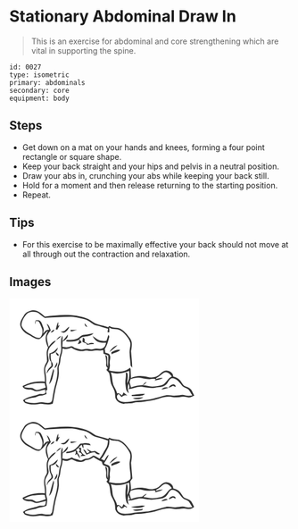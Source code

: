 # Stationary Abdominal Draw In
> This is an exercise for abdominal and core strengthening which are vital in supporting the spine.

``` 
id: 0027 
type: isometric 
primary: abdominals 
secondary: core 
equipment: body 
``` 

## Steps

 - Get down on a mat on your hands and knees, forming a four point rectangle or square shape.
 - Keep your back straight and your hips and pelvis in a neutral position.
 - Draw your abs in, crunching your abs while keeping your back still.
 - Hold for a moment and then release returning to the starting position.
 - Repeat.

## Tips

 - For this exercise to be maximally effective your back should not move at all through out the contraction and relaxation.

## Images

<svg width="340" height="200" viewBox="0 0 255 150" xmlns="http://www.w3.org/2000/svg">
  <g fill="#FFF">
    <path d="M0 0h255v150H0V0m19.77 22.72c-2.43 4.41-6.22 8.96-4.92 14.34 1.64 5.66 6.48 9.81 11.65 12.27 4.48 2.17 8.76 6.23 14.12 5.22 4.59-2.76 7.14-7.78 11.29-11.07-.63 1.49-1.26 2.99-1.89 4.48-2.48 5.9-.68 12.61 2.08 18.08-3.14 5.61-1.38 11.94-1.43 17.99-.54 2.27-2.19 4.14-2.96 6.36-2.74 7 .79 14.32-.06 21.54-10.25-1.1-20.75 1.01-29.83 5.89.57 3.99 5.85 4.6 9.17 4.73 3.65-.6 6.42 2.67 10.02 2.27 3.66-.28 7.09-1.76 10.71-2.27l.44.52c.13.89.38 2.67.51 3.56-1.86 3.26-6.15 1.23-9.1 2.18-7.03 2.85-15.25 2.97-21.29 8.06 1.09 1.42 1.9 3.37 3.77 3.93 6.34 2.63 13.36 1.85 19.96.82 5.44.45 11.04 1.8 16.35-.28 1.32-5.09 1.74-10.34 2.92-15.46 1.33-8.39 4.74-16.36 5.28-24.88.25-3.84-1-7.91.7-11.55 1.86-4.2 1.02-8.96 2.67-13.21 1.08-2.91 1.27-6.03 1.68-9.09 3.82 1.94 8 .59 11.69-.93 5.25 3.44 11.94 5.97 18.21 4.08 3.55-.6 7.11 1.13 10.65.14 4.59-1.35 9.43.59 13.99-1.13.32 1.62.42 3.27.36 4.92 2.13.89 4.3 1.71 6.46 2.53.21 5.01-.1 10.04-.39 15.04-1.42-4.08-.65-8.45-1.04-12.66.05-1.62-1.3-2.65-2.72-3.06 1.21 4.21 1.71 8.56 1.36 12.94-.47 1.95 1.08 3.26 2.18 4.6l-1.79 2.43c1.24 2.09 3.92 3.32 4.06 5.98 1.22 5.03.76 10.49 3.28 15.16 1.79 3.41 3.8 6.87 4.2 10.78.31 2.54-.12 5.31 1.35 7.57 1.9 3.88 6.28 5.35 10.22 6.15 3.04-.75 6.18-.38 9.27-.61 3.06-.4 5.96-1.74 9.09-1.63 6.02.14 11.92-1.16 17.85-1.99 9.48-1.26 18.43-6.68 28.23-5.1 4.58.9 9.27.82 13.83-.13 3.06-.69 6.06.41 9.07.81 2.79.08 5.3-1.38 7.71-2.62-2.17-3.17-2.92-7.49-6.37-9.61-2.33-1.62-5.25-2.03-7.61-3.54-1.96-2.13-3.24-4.75-5.02-7.01-2.38-2.8-5.89-4.29-9.38-5.18.25-3.95-3.43-6.74-6.89-7.69-4.13-1.61-8.1 1.46-10.87 4.26-4.22 4.38-10.96 5.61-16.69 3.96-7.32-1.99-15.54-2.14-22.4 1.45.12-3.91-.47-7.79-.34-11.7-.27-.75-.55-1.5-.84-2.25-7.72 6.7-19.06 5.89-28.35 3.59.75-2.83 1.64-5.72 1.09-8.68-.8-3.99 1.9-8.22-.16-12-.96-2.39-3.9-2.43-5.99-3.13-.04-1.66-.26-3.3-.62-4.92 3.15-4.66 4.5-10.18 5.9-15.56.56-1.24-.45-2.32-.9-3.39-1.03 2.56-1.61 5.28-2.66 7.83-2.33 1.16-5.15.12-7.63-.04-4.43-.39-7.18-4.29-11.03-6 1.85 3.09 4.03 6.48 7.67 7.61 3.32 1.39 6.99 1.18 10.52 1.26-.84 2.62-1.48 5.87-4.37 7.01-2.49 1.61-5.48 1.21-8.25.82-2.86-.55-5.52 1.68-8.39.92-3.06-.72-6.25-.83-9.31-.03-4.08 1.14-7.99-.91-11.87-1.83-1.93-1.13-3.96-3.3-6.29-1.81-3.32 1.61-6.98 1-10.46.36.13-2.43.28-4.87.37-7.31 3.65-1.31 7.91-4.87 6.9-9.15-2.23 3.07-4.55 6.07-7.23 8.77-.01-2.4 1.06-5.02-.38-7.21-2.08 5.39-1.38 11.2-1.12 16.82.27 5.84-2.88 11.13-3.04 16.93.01 3.82-2.54 7.17-2.12 11 .52 6.13-.64 12.22-2.14 18.13-2.33 7.5-3.65 15.27-4.8 23.03-.09 1.67-1.3 3-2.69 3.8-3.61 1.19-7.3-.19-10.92-.47-3.42-.31-6.71.89-10.09 1.13-4.3.22-8.62-.53-12.66-2l-.24-2.26c3.89-1.19 7.7-2.8 11.8-3.07 3.27-.07 5.83-2.64 9.1-2.6 2.85 0 5.43-1.27 8.03-2.26.02-1.5-2.18-5.77.78-4.79.95-4.32-1.73-8.29-1.35-12.61.26-4.72-.62-9.37-1.26-14.02-.52-4.13 2.18-7.53 3.87-11.03 1.66-2.75.45-5.95.05-8.86-.94-3.96.26-8.17 2.36-11.55 2.42-3.22 6.17-5.25 8.14-8.84-4.44 1.08-7.1 5.08-9.84 8.39-.75-4-2.02-7.92-2.25-12 0-4.04 2.97-7.04 5.22-10.07-1.19-3.28-2.12-7.09-5.41-8.94 1.1 2.76 2.65 5.34 3.26 8.28-3.97-1.27-6.02 2.51-8.3 4.96.47-2.66 1.66-5.52.44-8.16-1.31-2.86-1.75-6.32-4.1-8.59-1.61-1.6-4.01-.99-6.04-1.06-.86 1.63-1.31 3.42-.39 5.14.11-1.05.32-3.15.43-4.2 1.44.42 3.48-.05 4.4 1.46 1.43 2.42 2.38 5.1 3.56 7.65 1.91 4.28 1.1 9.52-1.98 13.06-5.41 1.68-9.76-2.8-14.19-5.06-4.62-2.31-8.9-5.78-10.95-10.64-.54-5.46 2.67-10.46 5.83-14.63 4.02-5.06 11.54-5.13 16.93-2.48 2.83 2.14 5.45 4.55 8.43 6.48 11.77-.77 23.55-1.43 35.35-1.55 3.51 0 6.97.73 10.37 1.59 4.43 1.09 9.18 1.55 13.14 4.02 3.47 2.03 6.36 5.22 10.47 5.97 5.36 1.19 10.51 3.09 15.78 4.61-.24 1.55-.48 3.1-.71 4.65l2.44-.06c-.01-2.14-.02-4.27-.11-6.4 4.33 3.41 10.31.75 14.7 3.85 4.48 2.38 7.71 6.43 10.62 10.48 1.45 2.25 2.8 4.7 3.16 7.39-.02 4.41-1.52 8.69-1.11 13.12.02 5.06 1.11 10.04 1.25 15.1-.33 1.78 1.28 2.79 2.27 3.96-.06-7.39-1.09-14.73-1.59-22.09.74-3.9 1.39-7.9.89-11.87-.84-4.66-4.54-7.95-7.24-11.59-3.5-3.77-7.73-7.87-13.22-7.96-3.42 0-6.69-.86-9.71-2.45-.38.44-1.14 1.33-1.53 1.77-4.3-1.82-8.96-2.45-13.41-3.82-5.79-1.3-9.85-6.17-15.41-8.04-18.01-6.63-37.66-4.85-56.27-2.32-4.36-4.13-9.42-8.68-15.78-8.72-4.71.48-9.71 2.53-12.21 6.79m42.64 18.85c.52.11 1.58.33 2.11.44 1.01-2.01 2.11-3.98 3.24-5.93l-2.12.96c.09-1.79.13-3.58.13-5.38-1.99 2.97-2.26 6.6-3.36 9.91m38.78-8.05c-.14 2.55 1.22 4.35 3.68 4.9-1.04-1.76-2.19-3.48-3.68-4.9M73.92 43.84c-1.67.48-3.4.7-5.1 1.06 1.42.48 2.79 1.25 4.32 1.23 3.76-.96 6.2-4.45 7.45-7.91-2.9 1.02-4.23 3.99-6.67 5.62m-18.37 2.21c2.32-.49 4.66-1.51 4.79-4.24-1.98.93-3.78 2.24-4.79 4.24m26.74-3.61c.04.48.13 1.44.17 1.92.9-.09 1.8-.19 2.69-.29 1.99-.61 4.02-1.1 6.03-1.65-2.97.03-5.93.03-8.89.02m18.68 6.51c-4.16-.16-6.52 3.86-10.05 5.33-4.32 2.17-9.26 1.37-13.9 1.59-.19.45-.57 1.37-.75 1.83 6.19.83 12.57.56 18.2-2.42-.38 2.16-1.39 4.07-2.41 5.97 2.09.15 3.68-1.16 5.14-2.45a157.7 157.7 0 0 0-3.1-4.11c1.46-.96 2.8-2.16 4.42-2.85 5.02-.84 11.17-.72 14.75-4.93-4.12.57-8.13 1.85-12.3 2.04M63.07 56c2.39-1.53 4.97-3 6.53-5.46-2.96.7-4.94 3.04-6.53 5.46m35.77-3.36c-.17 1.97-.47 3.94-.5 5.92 1.73.89 3.56 1.54 5.41 2.14.19.43.56 1.31.75 1.75 2.99-.55 6.02-.88 9.05-1.14.44-1.58-1.61-1.13-2.5-1.43-1.81-.42-3.47.39-4.94 1.34-1.68-1-3.34-2.02-5.04-2.97.62-2.34.53-4.89-2.23-5.61m35.82 19.32c3.74-2.79 7.42-5.72 10.75-8.99-4.71 1.16-8.34 4.93-10.75 8.99M56.01 73.3c-.5.15-1.48.45-1.97.6-.34 3.84-1.04 8.42 2.14 11.32.09 1.89.39 3.77.36 5.67-3.41 2.57-6.01 6.05-6.45 10.42 1.81-3.17 4.04-6 6.87-8.31 2.2-1.59 1.94-4.63.59-6.67-2.19-3.51-2.01-7.79-2.06-11.76 4.84-.08 8.93-3.68 9.82-8.42-3 2.58-5.4 5.84-9.3 7.15m81.14-.93c.12.95.24 1.9.37 2.85 3.53-2.6 8.62-2.42 11.58-5.8-4.18-1.56-8.31 1.16-11.95 2.95m-74.62-.3c.03 2.2 1.07 4.68 3.45 5.19 1.54-2.18-2.37-3.73-3.45-5.19m1.68 13.54c-1.31 2.65-2.76 5.26-3.74 8.07 3.3-1.3 4.61-4.76 3.74-8.07m-4.97 8.84c-2.16 6.92-3.77 13.99-5.86 20.92 4.65-4.14 4.94-10.65 6.32-16.3.58-1.57.13-3.14-.46-4.62z"/>
    <path d="M145.01 101.07c5.57-.16 10.89-2 16.17-3.62.48 5.73.24 11.71-2.92 16.72.37-4.69 1.78-9.39.38-14.06-.56-.15-1.68-.47-2.25-.62 1.18 5.54-1.13 11.05-.18 16.58.55 4.01.38 9.06 4.6 11.14-1.96-4.12-2-8.71-.46-12.97.76 2.64 2.13 5.56-.38 7.69 6.43-.56 12.45-4.06 19.02-3.1 5.64.82 11.4 2.2 17.11 1.11 4.74-.75 10.15-.34 14.04-3.66 3.53-2.41 4.1-8.26 8.78-9.11 5.5.17 9.36 4.58 12.24 8.78 2.18 3.45 6.27 4.33 9.55 6.28 2.2 2.38 3.43 5.48 5.29 8.13-3.3.75-6.74.83-9.97-.26-3.96-1.3-8.01.5-12.02.48-4.71.43-9.41-1.51-14.08-.35-8.7 1.81-17.03 5.38-25.97 6.04-6.94.87-14 .79-20.83 2.44-5.37.47-11.5 1.66-16.18-1.8-2-1.61-3.24-5.33-1.33-7.32.4-.29 1.21-.87 1.61-1.16 1.18 1.43 2.42 2.81 3.7 4.15 2.16-1.96 4.8-3.2 7.71-2.03-1.63-1.43-3.42-2.67-5.01-4.14-.72 1.38-1.43 2.77-2.14 4.16-1.44-1.16-2.89-2.31-4.45-3.3-.69.15-1.38.26-2.08.33-1.05-4.03-3.24-7.56-5.07-11.25-1.89-5.42-1.27-11.38-3.39-16.77 2.82.57 5.62 1.37 8.51 1.49m74.48 14.62c-2.59.39-4.29 2.45-5.68 4.47 2.14-.7 4.19-1.61 6.21-2.6 1.25.47 2.51.93 3.8 1.3-.03-2.14-2.28-3.81-4.33-3.17m-15.08 6.83c3.18-.53 6.36-1.2 9.41-2.3-3.19-1.7-7.17-.31-9.41 2.3m-40.03 7.16c.13.38.39 1.13.53 1.5 5.81-.19 12.63 1.28 17.5-2.75-6.03-.59-12.01 1.01-18.03 1.25m1.47 4.32c4.47 2.12 10.28 2 14.26-1.12-4.76.3-9.54.45-14.26 1.12z"/>
    <path d="M207.98 99.74c4.3-1.96 8.34 1.83 10.43 5.29-5.83 2.37-7.54 9.76-13.65 11.54-4.14 1.22-8.45 1.76-12.74 1.97-4.09-.16-8.01-1.46-12.07-1.86 1.65-1.28 3.31-2.54 4.7-4.11-2.34.32-3.89 1.96-4.95 3.92-5.5.25-10.95 1.15-16.09 3.18-.6-2.41-1.13-4.84-2.02-7.17.51-1.35 1.03-2.69 1.55-4.04 4.72-1.56 9.85-2.58 14.77-1.37 3.29.89 6.69 1.27 10.09 1.38 3 .14 6.12-1.06 9.01.19-.45.48-1.37 1.43-1.82 1.91 3.71-1.07 7.63-1.55 11.1-3.38-2.98-.88-5.97.29-8.75 1.27l-.24-1.21c3.99-1.89 7.01-5.18 10.68-7.51zM19.62 119.02c8.42-4.83 18.37-5.55 27.85-4.93.46 1.82.95 3.64 1.42 5.47a59.057 59.057 0 0 1-10.77 3.39c-3.4.93-5.67-2.86-8.97-2.78-3.21-.05-6.42-.28-9.53-1.15z"/>
  </g>
  <g fill="#333">
    <path d="M19.77 22.72c2.5-4.26 7.5-6.31 12.21-6.79 6.36.04 11.42 4.59 15.78 8.72 18.61-2.53 38.26-4.31 56.27 2.32 5.56 1.87 9.62 6.74 15.41 8.04 4.45 1.37 9.11 2 13.41 3.82.39-.44 1.15-1.33 1.53-1.77 3.02 1.59 6.29 2.45 9.71 2.45 5.49.09 9.72 4.19 13.22 7.96 2.7 3.64 6.4 6.93 7.24 11.59.5 3.97-.15 7.97-.89 11.87.5 7.36 1.53 14.7 1.59 22.09-.99-1.17-2.6-2.18-2.27-3.96-.14-5.06-1.23-10.04-1.25-15.1-.41-4.43 1.09-8.71 1.11-13.12-.36-2.69-1.71-5.14-3.16-7.39-2.91-4.05-6.14-8.1-10.62-10.48-4.39-3.1-10.37-.44-14.7-3.85.09 2.13.1 4.26.11 6.4l-2.44.06c.23-1.55.47-3.1.71-4.65-5.27-1.52-10.42-3.42-15.78-4.61-4.11-.75-7-3.94-10.47-5.97-3.96-2.47-8.71-2.93-13.14-4.02-3.4-.86-6.86-1.59-10.37-1.59-11.8.12-23.58.78-35.35 1.55-2.98-1.93-5.6-4.34-8.43-6.48-5.39-2.65-12.91-2.58-16.93 2.48-3.16 4.17-6.37 9.17-5.83 14.63 2.05 4.86 6.33 8.33 10.95 10.64 4.43 2.26 8.78 6.74 14.19 5.06 3.08-3.54 3.89-8.78 1.98-13.06-1.18-2.55-2.13-5.23-3.56-7.65-.92-1.51-2.96-1.04-4.4-1.46-.11 1.05-.32 3.15-.43 4.2-.92-1.72-.47-3.51.39-5.14 2.03.07 4.43-.54 6.04 1.06 2.35 2.27 2.79 5.73 4.1 8.59 1.22 2.64.03 5.5-.44 8.16 2.28-2.45 4.33-6.23 8.3-4.96-.61-2.94-2.16-5.52-3.26-8.28 3.29 1.85 4.22 5.66 5.41 8.94-2.25 3.03-5.22 6.03-5.22 10.07.23 4.08 1.5 8 2.25 12 2.74-3.31 5.4-7.31 9.84-8.39-1.97 3.59-5.72 5.62-8.14 8.84-2.1 3.38-3.3 7.59-2.36 11.55.4 2.91 1.61 6.11-.05 8.86-1.69 3.5-4.39 6.9-3.87 11.03.64 4.65 1.52 9.3 1.26 14.02-.38 4.32 2.3 8.29 1.35 12.61-2.96-.98-.76 3.29-.78 4.79-2.6.99-5.18 2.26-8.03 2.26-3.27-.04-5.83 2.53-9.1 2.6-4.1.27-7.91 1.88-11.8 3.07l.24 2.26c4.04 1.47 8.36 2.22 12.66 2 3.38-.24 6.67-1.44 10.09-1.13 3.62.28 7.31 1.66 10.92.47 1.39-.8 2.6-2.13 2.69-3.8 1.15-7.76 2.47-15.53 4.8-23.03 1.5-5.91 2.66-12 2.14-18.13-.42-3.83 2.13-7.18 2.12-11 .16-5.8 3.31-11.09 3.04-16.93-.26-5.62-.96-11.43 1.12-16.82 1.44 2.19.37 4.81.38 7.21 2.68-2.7 5-5.7 7.23-8.77 1.01 4.28-3.25 7.84-6.9 9.15-.09 2.44-.24 4.88-.37 7.31 3.48.64 7.14 1.25 10.46-.36 2.33-1.49 4.36.68 6.29 1.81 3.88.92 7.79 2.97 11.87 1.83 3.06-.8 6.25-.69 9.31.03 2.87.76 5.53-1.47 8.39-.92 2.77.39 5.76.79 8.25-.82 2.89-1.14 3.53-4.39 4.37-7.01-3.53-.08-7.2.13-10.52-1.26-3.64-1.13-5.82-4.52-7.67-7.61 3.85 1.71 6.6 5.61 11.03 6 2.48.16 5.3 1.2 7.63.04 1.05-2.55 1.63-5.27 2.66-7.83.45 1.07 1.46 2.15.9 3.39-1.4 5.38-2.75 10.9-5.9 15.56.36 1.62.58 3.26.62 4.92 2.09.7 5.03.74 5.99 3.13 2.06 3.78-.64 8.01.16 12 .55 2.96-.34 5.85-1.09 8.68 9.29 2.3 20.63 3.11 28.35-3.59.29.75.57 1.5.84 2.25-.13 3.91.46 7.79.34 11.7 6.86-3.59 15.08-3.44 22.4-1.45 5.73 1.65 12.47.42 16.69-3.96 2.77-2.8 6.74-5.87 10.87-4.26 3.46.95 7.14 3.74 6.89 7.69 3.49.89 7 2.38 9.38 5.18 1.78 2.26 3.06 4.88 5.02 7.01 2.36 1.51 5.28 1.92 7.61 3.54 3.45 2.12 4.2 6.44 6.37 9.61-2.41 1.24-4.92 2.7-7.71 2.62-3.01-.4-6.01-1.5-9.07-.81-4.56.95-9.25 1.03-13.83.13-9.8-1.58-18.75 3.84-28.23 5.1-5.93.83-11.83 2.13-17.85 1.99-3.13-.11-6.03 1.23-9.09 1.63-3.09.23-6.23-.14-9.27.61-3.94-.8-8.32-2.27-10.22-6.15-1.47-2.26-1.04-5.03-1.35-7.57-.4-3.91-2.41-7.37-4.2-10.78-2.52-4.67-2.06-10.13-3.28-15.16-.14-2.66-2.82-3.89-4.06-5.98l1.79-2.43c-1.1-1.34-2.65-2.65-2.18-4.6.35-4.38-.15-8.73-1.36-12.94 1.42.41 2.77 1.44 2.72 3.06.39 4.21-.38 8.58 1.04 12.66.29-5 .6-10.03.39-15.04-2.16-.82-4.33-1.64-6.46-2.53.06-1.65-.04-3.3-.36-4.92-4.56 1.72-9.4-.22-13.99 1.13-3.54.99-7.1-.74-10.65-.14-6.27 1.89-12.96-.64-18.21-4.08-3.69 1.52-7.87 2.87-11.69.93-.41 3.06-.6 6.18-1.68 9.09-1.65 4.25-.81 9.01-2.67 13.21-1.7 3.64-.45 7.71-.7 11.55-.54 8.52-3.95 16.49-5.28 24.88-1.18 5.12-1.6 10.37-2.92 15.46-5.31 2.08-10.91.73-16.35.28-6.6 1.03-13.62 1.81-19.96-.82-1.87-.56-2.68-2.51-3.77-3.93 6.04-5.09 14.26-5.21 21.29-8.06 2.95-.95 7.24 1.08 9.1-2.18-.13-.89-.38-2.67-.51-3.56l-.44-.52c-3.62.51-7.05 1.99-10.71 2.27-3.6.4-6.37-2.87-10.02-2.27-3.32-.13-8.6-.74-9.17-4.73 9.08-4.88 19.58-6.99 29.83-5.89.85-7.22-2.68-14.54.06-21.54.77-2.22 2.42-4.09 2.96-6.36.05-6.05-1.71-12.38 1.43-17.99-2.76-5.47-4.56-12.18-2.08-18.08.63-1.49 1.26-2.99 1.89-4.48-4.15 3.29-6.7 8.31-11.29 11.07-5.36 1.01-9.64-3.05-14.12-5.22-5.17-2.46-10.01-6.61-11.65-12.27-1.3-5.38 2.49-9.93 4.92-14.34m125.24 78.35c-2.89-.12-5.69-.92-8.51-1.49 2.12 5.39 1.5 11.35 3.39 16.77 1.83 3.69 4.02 7.22 5.07 11.25.7-.07 1.39-.18 2.08-.33 1.56.99 3.01 2.14 4.45 3.3.71-1.39 1.42-2.78 2.14-4.16 1.59 1.47 3.38 2.71 5.01 4.14-2.91-1.17-5.55.07-7.71 2.03a76.616 76.616 0 0 1-3.7-4.15c-.4.29-1.21.87-1.61 1.16-1.91 1.99-.67 5.71 1.33 7.32 4.68 3.46 10.81 2.27 16.18 1.8 6.83-1.65 13.89-1.57 20.83-2.44 8.94-.66 17.27-4.23 25.97-6.04 4.67-1.16 9.37.78 14.08.35 4.01.02 8.06-1.78 12.02-.48 3.23 1.09 6.67 1.01 9.97.26-1.86-2.65-3.09-5.75-5.29-8.13-3.28-1.95-7.37-2.83-9.55-6.28-2.88-4.2-6.74-8.61-12.24-8.78-4.68.85-5.25 6.7-8.78 9.11-3.89 3.32-9.3 2.91-14.04 3.66-5.71 1.09-11.47-.29-17.11-1.11-6.57-.96-12.59 2.54-19.02 3.1 2.51-2.13 1.14-5.05.38-7.69-1.54 4.26-1.5 8.85.46 12.97-4.22-2.08-4.05-7.13-4.6-11.14-.95-5.53 1.36-11.04.18-16.58.57.15 1.69.47 2.25.62 1.4 4.67-.01 9.37-.38 14.06 3.16-5.01 3.4-10.99 2.92-16.72-5.28 1.62-10.6 3.46-16.17 3.62m62.97-1.33c-3.67 2.33-6.69 5.62-10.68 7.51l.24 1.21c2.78-.98 5.77-2.15 8.75-1.27-3.47 1.83-7.39 2.31-11.1 3.38.45-.48 1.37-1.43 1.82-1.91-2.89-1.25-6.01-.05-9.01-.19-3.4-.11-6.8-.49-10.09-1.38-4.92-1.21-10.05-.19-14.77 1.37-.52 1.35-1.04 2.69-1.55 4.04.89 2.33 1.42 4.76 2.02 7.17 5.14-2.03 10.59-2.93 16.09-3.18 1.06-1.96 2.61-3.6 4.95-3.92-1.39 1.57-3.05 2.83-4.7 4.11 4.06.4 7.98 1.7 12.07 1.86 4.29-.21 8.6-.75 12.74-1.97 6.11-1.78 7.82-9.17 13.65-11.54-2.09-3.46-6.13-7.25-10.43-5.29M19.62 119.02c3.11.87 6.32 1.1 9.53 1.15 3.3-.08 5.57 3.71 8.97 2.78 3.68-.78 7.3-1.92 10.77-3.39-.47-1.83-.96-3.65-1.42-5.47-9.48-.62-19.43.1-27.85 4.93z"/>
    <path d="M62.41 41.57c1.1-3.31 1.37-6.94 3.36-9.91 0 1.8-.04 3.59-.13 5.38l2.12-.96c-1.13 1.95-2.23 3.92-3.24 5.93-.53-.11-1.59-.33-2.11-.44zM101.19 33.52c1.49 1.42 2.64 3.14 3.68 4.9-2.46-.55-3.82-2.35-3.68-4.9zM73.92 43.84c2.44-1.63 3.77-4.6 6.67-5.62-1.25 3.46-3.69 6.95-7.45 7.91-1.53.02-2.9-.75-4.32-1.23 1.7-.36 3.43-.58 5.1-1.06zM55.55 46.05c1.01-2 2.81-3.31 4.79-4.24-.13 2.73-2.47 3.75-4.79 4.24zM82.29 42.44c2.96.01 5.92.01 8.89-.02-2.01.55-4.04 1.04-6.03 1.65-.89.1-1.79.2-2.69.29-.04-.48-.13-1.44-.17-1.92zM100.97 48.95c4.17-.19 8.18-1.47 12.3-2.04-3.58 4.21-9.73 4.09-14.75 4.93-1.62.69-2.96 1.89-4.42 2.85a157.7 157.7 0 0 1 3.1 4.11c-1.46 1.29-3.05 2.6-5.14 2.45 1.02-1.9 2.03-3.81 2.41-5.97-5.63 2.98-12.01 3.25-18.2 2.42.18-.46.56-1.38.75-1.83 4.64-.22 9.58.58 13.9-1.59 3.53-1.47 5.89-5.49 10.05-5.33zM63.07 56c1.59-2.42 3.57-4.76 6.53-5.46-1.56 2.46-4.14 3.93-6.53 5.46z"/>
    <path d="M98.84 52.64c2.76.72 2.85 3.27 2.23 5.61 1.7.95 3.36 1.97 5.04 2.97 1.47-.95 3.13-1.76 4.94-1.34.89.3 2.94-.15 2.5 1.43-3.03.26-6.06.59-9.05 1.14-.19-.44-.56-1.32-.75-1.75-1.85-.6-3.68-1.25-5.41-2.14.03-1.98.33-3.95.5-5.92zM134.66 71.96c2.41-4.06 6.04-7.83 10.75-8.99-3.33 3.27-7.01 6.2-10.75 8.99zM56.01 73.3c3.9-1.31 6.3-4.57 9.3-7.15-.89 4.74-4.98 8.34-9.82 8.42.05 3.97-.13 8.25 2.06 11.76 1.35 2.04 1.61 5.08-.59 6.67-2.83 2.31-5.06 5.14-6.87 8.31.44-4.37 3.04-7.85 6.45-10.42.03-1.9-.27-3.78-.36-5.67-3.18-2.9-2.48-7.48-2.14-11.32.49-.15 1.47-.45 1.97-.6zM137.15 72.37c3.64-1.79 7.77-4.51 11.95-2.95-2.96 3.38-8.05 3.2-11.58 5.8-.13-.95-.25-1.9-.37-2.85z"/>
    <path d="M62.53 72.07c1.08 1.46 4.99 3.01 3.45 5.19-2.38-.51-3.42-2.99-3.45-5.19zM64.21 85.61c.87 3.31-.44 6.77-3.74 8.07.98-2.81 2.43-5.42 3.74-8.07zM59.24 94.45c.59 1.48 1.04 3.05.46 4.62-1.38 5.65-1.67 12.16-6.32 16.3 2.09-6.93 3.7-14 5.86-20.92zM219.49 115.69c2.05-.64 4.3 1.03 4.33 3.17-1.29-.37-2.55-.83-3.8-1.3-2.02.99-4.07 1.9-6.21 2.6 1.39-2.02 3.09-4.08 5.68-4.47zM204.41 122.52c2.24-2.61 6.22-4 9.41-2.3-3.05 1.1-6.23 1.77-9.41 2.3zM164.38 129.68c6.02-.24 12-1.84 18.03-1.25-4.87 4.03-11.69 2.56-17.5 2.75-.14-.37-.4-1.12-.53-1.5zM165.85 134c4.72-.67 9.5-.82 14.26-1.12-3.98 3.12-9.79 3.24-14.26 1.12z"/>
  </g>
</svg>

<svg width="340" height="200" viewBox="0 0 255 150" xmlns="http://www.w3.org/2000/svg">
  <g fill="#FFF">
    <path d="M0 0h255v150H0V0m19.75 22.76c-2.43 4.39-6.19 8.91-4.9 14.28 1.63 5.68 6.48 9.84 11.67 12.3 4.46 2.18 8.72 6.16 14.07 5.23 4.6-2.76 7.18-7.78 11.32-11.1-.66 1.69-1.45 3.33-2.08 5.03-2.23 5.79-.36 12.23 2.24 17.57-3.09 5.61-1.35 11.92-1.41 17.96-.62 2.5-2.47 4.55-3.19 7.04-2.27 6.85.99 13.87.19 20.86-10.3-1.13-20.83 1.06-29.95 5.93.9 3.96 5.85 4.55 9.24 4.69 3.66-.58 6.47 2.66 10.09 2.27 4.17-.44 8.15-1.91 12.26-2.71-.67 2.09-.08 5.42-2.68 6.3-2.55.32-5.2-.2-7.68.59-6.84 2.75-14.82 2.89-20.66 7.88 1.01 1.27 1.69 3 3.28 3.69 6.14 2.73 13.09 2.28 19.55 1.12 5.67-.14 11.61 2.23 17.06-.44 1.75-4.57 1.7-9.52 2.89-14.22 1.29-8.47 4.57-16.5 5.46-25.04.43-4.14-1.04-8.51.71-12.45 1.8-4.08 1.13-8.67 2.56-12.84 1.13-3.08 1.48-6.35 1.93-9.58 2.53 1.11 5.46 1.88 8.08.55 1.79-.47 3.66-2.25 5.51-1.01 5.25 2.55 12.09 5.28 17.07.71 4.03-.04 7.61-1.82 10.77-4.18 3.58 2.33 7.31 4.51 11.28 6.12.55 1.7.55 3.98 2.36 4.92 1.93 1.11 4.13 1.63 6.06 2.74.57 4.91.06 9.98-.53 14.88-.96-4.17-.47-8.46-.78-12.69.08-1.67-1.36-2.55-2.69-3.13.49 2.65 1.34 5.26 1.4 7.98.16 3.32-1.08 7.26 2.07 9.59-.6.81-1.17 1.63-1.72 2.48 1.02 1.51 2.46 2.68 3.53 4.14 1.84 5.55.98 11.77 3.81 17.02 1.79 3.41 3.79 6.86 4.17 10.76.31 2.51-.12 5.25 1.32 7.49 1.89 3.9 6.29 5.41 10.24 6.21 2.43-.56 4.92-.55 7.4-.53 3.77.14 7.23-1.88 11-1.72 6.1.15 12.06-1.2 18.06-2.03 10.01-1.48 19.61-7.22 29.99-4.78 6.25 1.54 12.52-1.78 18.73.03 3.27.83 7.23-.05 9.63-2.47-1.07-2.36-2.31-4.65-3.56-6.92-2.27-3.54-6.77-4.03-10.15-5.97-2.79-2.95-4.11-7.2-7.7-9.39-1.98-1.43-4.34-2.17-6.67-2.82.09-3.97-3.44-6.79-6.98-7.72-4.12-1.59-8.07 1.48-10.82 4.26-4.24 4.4-11.04 5.62-16.79 3.95-7.3-1.99-15.46-2.09-22.31 1.45.23-3.78-.44-7.5-.79-11.24.66-1.46 1.79-2.64 2.74-3.92-.66-6.98-1.18-13.98-1.79-20.97 1.01-5.64 2.36-12.21-1.42-17.16-4.12-5.4-8.42-11.47-15.1-13.79-4.31-.72-8.85-.52-12.71-2.9-.4.44-1.2 1.33-1.6 1.77-5.41-2.27-11.35-2.79-16.79-4.97-4.3-2.29-8.05-5.66-12.76-7.15-17.82-6.34-37.17-4.54-55.54-2.07-4.34-4.14-9.42-8.68-15.78-8.71-4.72.49-9.73 2.55-12.21 6.83z"/>
    <path d="M27.02 18.92c3.71-1.61 7.92-.69 11.59.53 3.13 2.11 5.8 4.81 8.99 6.84 10.44-.65 20.87-1.31 31.33-1.46 4.36-.27 8.78.01 13 1.16 5.09 1.36 10.64 1.7 15.13 4.71 2.96 1.8 5.46 4.5 8.92 5.34 5.6 1.41 11.16 3.03 16.61 4.94-.1 3.99-.97 8.04-3.24 11.39-2.79 4.21-4.6 9.05-8.06 12.81-2.77-1.25-5.16-3.39-8.15-4.12-2.95 1.58-5.57 4.2-9.12 4.22-2.26-.04-4.21 1.06-6.18 2-2.47 1.53-4.81-1.01-7.29-1.26-2.37-.22-4.55-1.11-6.5-2.44-2.03.8-4.02 1.72-6.14 2.25-2.26.19-4.48-.5-6.71-.76.16-2.4.32-4.81.42-7.22 3.6-1.38 7.56-4.73 7.12-8.93-2.72 2.65-4.82 5.87-7.44 8.62-.04-2.45.96-5.09-.38-7.36-1.99 5.06-1.53 10.56-1.19 15.87.33 3.99-.83 7.87-1.96 11.65-1.23 3.87-.75 8.08-2.26 11.88-1.79 3.99-.37 8.4-.94 12.59-.6 3.96-1.23 7.95-2.36 11.81-2.33 7.47-3.44 15.25-4.73 22.95-.47 1.24-1.47 2.17-2.24 3.23-3.25.39-6.51.08-9.72-.54-4.85-.92-9.54 1.45-14.4.97-3.37-.11-6.66-.88-9.83-2-.05-.58-.14-1.72-.19-2.29 4.77-1.85 9.77-2.75 14.75-3.7 4.37-2.52 9.64-1.66 14.05-4.15.45-2.5.84-5.03 1.07-7.56-.07-2.67-1.38-5.14-1.5-7.8-.14-3.36.13-6.74-.43-10.06-.46-3.6-1.68-7.43-.15-10.95 1.32-3.63 4.77-6.83 3.86-10.99-.7-3.96-1.72-8.14-.02-12.01 1.42-5.48 7.26-7.71 9.9-12.4-4.46 1.08-7.13 5.07-9.89 8.37-.77-3.99-2.03-7.92-2.25-11.99.03-4.03 2.98-7.03 5.23-10.05-1.18-3.3-2.2-7.03-5.39-8.99 1.06 2.78 2.52 5.39 3.29 8.27-4.01-1.16-6.08 2.53-8.36 5.03 2.33-5.48-.32-11.05-2.83-15.89-1.53-2.38-4.52-2-6.95-1.9-.78 1.65-1.17 3.43-.33 5.15.11-1.07.34-3.2.46-4.27 1.66.41 4.05.12 4.76 2.11 2.28 5.01 5.75 10.52 3.51 16.17-.94 1.63-1.51 4.38-3.86 4.24-2.98.45-5.65-1.17-8.09-2.65-5.04-3.24-11.1-5.55-14.24-11.01-2.5-2.97-1.06-7.13.37-10.26 2.03-4 4.48-8.48 8.96-10.09m35.39 22.64c.52.11 1.57.35 2.09.46 1.03-2.03 2.14-4.01 3.29-5.98-.54.26-1.63.77-2.17 1.03.12-1.81.19-3.62.19-5.43-2.02 2.96-2.3 6.6-3.4 9.92m38.67-7.98c-.09 2.57 1.69 4.16 3.75 5.26-.86-2-1.97-3.93-3.75-5.26M73.91 43.84c-1.68.48-3.42.71-5.12 1.08 1.38.49 2.76 1.07 4.23 1.26 3.82-.95 6.35-4.47 7.56-8.02-2.86 1.11-4.22 4.04-6.67 5.68m-18.43 2.2c2.37-.45 4.7-1.51 4.93-4.24-2.02.92-3.84 2.27-4.93 4.24m26.82-3.61c.04.49.11 1.46.14 1.95.9-.12 1.79-.25 2.69-.38 2-.55 4.03-1.01 6.05-1.52-2.96-.03-5.92-.03-8.88-.05m12.99 2.82c-2.12 2.19-3.76 4.87-6.33 6.61-3.36 2.82-7.76 3.81-12.03 4.19-.15.47-.46 1.41-.61 1.88 4.54.16 8.82-1.26 12.84-3.24.65 2.08-.08 4.04-.93 5.92.88-.58 1.75-1.16 2.62-1.74 1.27 2.12 2.53 4.27 4.24 6.08-.38-2.76-1.56-5.35-3.57-7.3-.02-.55-.05-1.64-.07-2.19-.64-.59-1.27-1.18-1.91-1.78 1.24-.99 2.48-2 3.71-3 .56 1.17 1.15 2.32 1.61 3.53-.52.97-1.22 1.82-1.86 2.71 2.13-.43 3.55 1.05 4.79 2.49-.55.61-1.64 1.83-2.18 2.44 2.37-.13 4.74-.24 7.1-.49-1.21-.86-2.49-1.64-3.8-2.35-.87-1.08-1.72-2.17-2.54-3.28.11-1.64.11-3.28.09-4.91-.88-.09-2.66-.25-3.54-.34 1.38-1.36 2.78-2.72 4.25-4 .64 1.79 1.16 3.67 2.46 5.11.01-1.69-.04-3.38-.14-5.07 3.36-.18 6.68.44 10.01.84-.5-.78-1.02-1.52-1.58-2.24-4.08-1.47-8.48-.45-12.63.13M63.13 56.08c2.37-1.58 4.82-3.17 6.54-5.49-3.05.56-5.02 3-6.54 5.49m40.6-4.33c1.33 1.62 2.78 3.13 4.27 4.61-1.26.57-2.51 1.18-3.73 1.82-1.02-2.37-2.36-4.83-5.11-5.44 1.37 2.52 3.05 4.86 4.66 7.23 3.4-1.74 7-2.9 10.8-3.34 1.96 1.85 4.48 4.12 7.2 2.2-2.31-1.33-4.49-2.99-7-3.9-1.32.16-2.61.55-3.92.73-2.53-1.03-4.69-2.78-7.17-3.91M55.99 73.28c-.49.16-1.48.49-1.97.65-.45 3.55-.48 7.31 1.07 10.62.81 2.38 3.07 5.89.14 7.61-3.09 2.12-4.7 5.61-5.05 9.27.68-1.13 1.26-2.32 1.81-3.52 1.96-2.35 4.6-4.08 6.35-6.61.77-1.91-.15-3.91-1.1-5.56-1.92-3.38-1.66-7.42-1.76-11.16 4.7-.11 8.83-3.5 9.76-8.12-3.24 2.11-5.27 5.74-9.25 6.82m6.54-1.26c-.03 2.6 1.54 5.49 4.58 4.85-1.36-1.77-2.88-3.41-4.58-4.85m1.71 13.53c-1.35 2.68-2.79 5.33-3.81 8.15 3.34-1.33 4.64-4.78 3.81-8.15m-10.86 29.88c4.59-4.19 4.97-10.65 6.3-16.31.52-1.63.1-3.28-.29-4.87-2.35 6.96-3.9 14.15-6.01 21.18z"/>
    <path d="M134.42 39.17c3.39 2.45 7.57 1.87 11.47 2.35 6.99 2.52 12.06 8.63 15.53 14.98 3.22 5.44-.43 11.6.3 17.4-.16 6.27 2.09 12.42 1.06 18.67-4.98 5.44-12.84 5.82-19.71 5.75-3.07-.27-6.09-.94-9.09-1.61.77-2.86 1.64-5.79 1.07-8.78-.71-4.36 2.34-9.3-.91-13.12-2.21-1.26-4.75-1.78-6.9-3.15 2.45-3.72 5.07-7.41 6.46-11.7-2.98 1.71-4.38 4.94-5.88 7.86-1.48-.67-2.96-1.34-4.43-2.02 3.83-3.94 6.09-8.99 8.61-13.79 2.3-3.88 2.81-8.41 2.42-12.84m.12 32.86c3.8-2.83 7.59-5.74 10.86-9.17-4.7 1.37-8.36 5.08-10.86 9.17m2.69.27c.04.71.11 2.13.14 2.84 3.74-2.33 8.62-2.48 11.82-5.67-4.16-1.66-8.3 1.08-11.96 2.83z"/>
    <path d="M136.51 99.58c8.16 2.74 16.85.84 24.67-2.11.48 5.73.22 11.71-2.91 16.72.31-4.93 2.13-9.99-.07-14.78-.28.19-.83.56-1.1.74-.91 8.02-2.02 16.42.68 24.24.71 1.21 1.97 1.96 3.02 2.86-1.93-4.18-2.06-8.83-.35-13.12.16.93.47 2.8.62 3.73.33.38 1 1.14 1.33 1.52-.71.51-2.14 1.52-2.85 2.03 4.66.69 8.94-1.7 13.44-2.43 5.36-1.09 10.62 1.04 15.97 1.22 3.75.55 7.44-.44 11.17-.72 3.29-.36 6.81-.68 9.5-2.82 3.74-2.25 4.29-7.61 8.45-9.36 3.12-.54 6.05 1.34 8.49 3.08 2.72 2.59 4.43 6.13 7.43 8.46 2.37 1.77 5.79 1.95 7.65 4.42 1.49 2.34 2.86 4.76 4.35 7.1-2.94.57-6.01.95-8.92 0-4.62-1.79-9.38.39-14.09.24-4.38.22-8.76-1.51-13.1-.37-8.84 1.87-17.31 5.49-26.41 6.09-6.78.83-13.67.76-20.34 2.39-5.37.47-11.49 1.65-16.17-1.79-2.01-1.61-3.25-5.31-1.35-7.32.39-.3 1.18-.9 1.57-1.19 1.14 1.38 2.34 2.73 3.56 4.04.87-.38 2.6-1.13 3.46-1.5l-.81-.84c1.1-.14 2.2-.26 3.31-.38l-.19 1.22 2.01-.5c-1.64-1.39-3.38-2.66-4.98-4.09-.68 1.41-1.35 2.83-2.03 4.24-1.45-1.19-2.93-2.36-4.52-3.36-.71.18-1.42.33-2.14.46-.86-5.51-5.73-10.22-6.12-16.13-.37-4.06-.98-8.1-2.23-11.99m77.74 20.25c2.07-.2 3.87-1.52 5.78-2.28 1.24.49 2.49.98 3.79 1.31-.71-5.59-8.44-2.91-9.57.97m-9.91 2.68c2.91-.55 5.97-.91 8.66-2.15-2.01-2.22-6.71-.07-8.66 2.15m-40.71 7.61c6.06 1.94 13.25 1.8 18.9-1.35-1.82-.59-3.73-.77-5.62-.41-4.42.7-8.93.66-13.28 1.76m2.23 3.88c3.96 2.09 8.53 1.34 12.71.45.37-.58.74-1.15 1.12-1.72-4.6.58-9.25.59-13.83 1.27z"/>
    <path d="M209.6 99.22c3.96-.38 6.84 2.78 8.81 5.79-6.03 2.51-7.77 10.42-14.43 11.79-5.48 1.28-11.27 2.42-16.86 1.1-2.08-.43-4.18-.78-6.29-.92l.12-1.14c1.34-.95 2.64-1.95 3.84-3.08-2.7.14-4.19 2.47-6.28 3.77-5.09.42-10.14 1.24-14.91 3.13-.58-2.44-1.16-4.89-2.03-7.25.53-1.33 1.08-2.66 1.63-3.99 4.98-1.63 10.43-2.62 15.56-1.11 5.31 1.39 10.82 1.24 16.22.75 1.79.07 1.9 1.34.73 2.53 3.56-1.27 7.54-1.5 10.71-3.74-3.17-.3-6.24.69-9.24 1.57.11-1.98 2.53-2.32 3.8-3.43 3.01-1.73 5.11-4.99 8.62-5.77zM31.1 114.73c5.47-.33 10.89-1.44 16.38-.64.45 1.83.93 3.66 1.39 5.5-3.84 1.55-7.82 2.89-11.92 3.54-2.86-.21-4.86-2.97-7.78-2.96-3.22-.06-6.45-.29-9.57-1.14 3.71-1.71 7.43-3.65 11.5-4.3z"/>
  </g>
  <g fill="#333">
    <path d="M19.75 22.76c2.48-4.28 7.49-6.34 12.21-6.83 6.36.03 11.44 4.57 15.78 8.71 18.37-2.47 37.72-4.27 55.54 2.07 4.71 1.49 8.46 4.86 12.76 7.15 5.44 2.18 11.38 2.7 16.79 4.97.4-.44 1.2-1.33 1.6-1.77 3.86 2.38 8.4 2.18 12.71 2.9 6.68 2.32 10.98 8.39 15.1 13.79 3.78 4.95 2.43 11.52 1.42 17.16.61 6.99 1.13 13.99 1.79 20.97-.95 1.28-2.08 2.46-2.74 3.92.35 3.74 1.02 7.46.79 11.24 6.85-3.54 15.01-3.44 22.31-1.45 5.75 1.67 12.55.45 16.79-3.95 2.75-2.78 6.7-5.85 10.82-4.26 3.54.93 7.07 3.75 6.98 7.72 2.33.65 4.69 1.39 6.67 2.82 3.59 2.19 4.91 6.44 7.7 9.39 3.38 1.94 7.88 2.43 10.15 5.97 1.25 2.27 2.49 4.56 3.56 6.92-2.4 2.42-6.36 3.3-9.63 2.47-6.21-1.81-12.48 1.51-18.73-.03-10.38-2.44-19.98 3.3-29.99 4.78-6 .83-11.96 2.18-18.06 2.03-3.77-.16-7.23 1.86-11 1.72-2.48-.02-4.97-.03-7.4.53-3.95-.8-8.35-2.31-10.24-6.21-1.44-2.24-1.01-4.98-1.32-7.49-.38-3.9-2.38-7.35-4.17-10.76-2.83-5.25-1.97-11.47-3.81-17.02-1.07-1.46-2.51-2.63-3.53-4.14.55-.85 1.12-1.67 1.72-2.48-3.15-2.33-1.91-6.27-2.07-9.59-.06-2.72-.91-5.33-1.4-7.98 1.33.58 2.77 1.46 2.69 3.13.31 4.23-.18 8.52.78 12.69.59-4.9 1.1-9.97.53-14.88-1.93-1.11-4.13-1.63-6.06-2.74-1.81-.94-1.81-3.22-2.36-4.92-3.97-1.61-7.7-3.79-11.28-6.12-3.16 2.36-6.74 4.14-10.77 4.18-4.98 4.57-11.82 1.84-17.07-.71-1.85-1.24-3.72.54-5.51 1.01-2.62 1.33-5.55.56-8.08-.55-.45 3.23-.8 6.5-1.93 9.58-1.43 4.17-.76 8.76-2.56 12.84-1.75 3.94-.28 8.31-.71 12.45-.89 8.54-4.17 16.57-5.46 25.04-1.19 4.7-1.14 9.65-2.89 14.22-5.45 2.67-11.39.3-17.06.44-6.46 1.16-13.41 1.61-19.55-1.12-1.59-.69-2.27-2.42-3.28-3.69 5.84-4.99 13.82-5.13 20.66-7.88 2.48-.79 5.13-.27 7.68-.59 2.6-.88 2.01-4.21 2.68-6.3-4.11.8-8.09 2.27-12.26 2.71-3.62.39-6.43-2.85-10.09-2.27-3.39-.14-8.34-.73-9.24-4.69 9.12-4.87 19.65-7.06 29.95-5.93.8-6.99-2.46-14.01-.19-20.86.72-2.49 2.57-4.54 3.19-7.04.06-6.04-1.68-12.35 1.41-17.96-2.6-5.34-4.47-11.78-2.24-17.57.63-1.7 1.42-3.34 2.08-5.03-4.14 3.32-6.72 8.34-11.32 11.1-5.35.93-9.61-3.05-14.07-5.23-5.19-2.46-10.04-6.62-11.67-12.3-1.29-5.37 2.47-9.89 4.9-14.28m7.27-3.84c-4.48 1.61-6.93 6.09-8.96 10.09-1.43 3.13-2.87 7.29-.37 10.26 3.14 5.46 9.2 7.77 14.24 11.01 2.44 1.48 5.11 3.1 8.09 2.65 2.35.14 2.92-2.61 3.86-4.24 2.24-5.65-1.23-11.16-3.51-16.17-.71-1.99-3.1-1.7-4.76-2.11-.12 1.07-.35 3.2-.46 4.27-.84-1.72-.45-3.5.33-5.15 2.43-.1 5.42-.48 6.95 1.9 2.51 4.84 5.16 10.41 2.83 15.89 2.28-2.5 4.35-6.19 8.36-5.03-.77-2.88-2.23-5.49-3.29-8.27 3.19 1.96 4.21 5.69 5.39 8.99-2.25 3.02-5.2 6.02-5.23 10.05.22 4.07 1.48 8 2.25 11.99 2.76-3.3 5.43-7.29 9.89-8.37-2.64 4.69-8.48 6.92-9.9 12.4-1.7 3.87-.68 8.05.02 12.01.91 4.16-2.54 7.36-3.86 10.99-1.53 3.52-.31 7.35.15 10.95.56 3.32.29 6.7.43 10.06.12 2.66 1.43 5.13 1.5 7.8-.23 2.53-.62 5.06-1.07 7.56-4.41 2.49-9.68 1.63-14.05 4.15-4.98.95-9.98 1.85-14.75 3.7.05.57.14 1.71.19 2.29 3.17 1.12 6.46 1.89 9.83 2 4.86.48 9.55-1.89 14.4-.97 3.21.62 6.47.93 9.72.54.77-1.06 1.77-1.99 2.24-3.23 1.29-7.7 2.4-15.48 4.73-22.95 1.13-3.86 1.76-7.85 2.36-11.81.57-4.19-.85-8.6.94-12.59 1.51-3.8 1.03-8.01 2.26-11.88 1.13-3.78 2.29-7.66 1.96-11.65-.34-5.31-.8-10.81 1.19-15.87 1.34 2.27.34 4.91.38 7.36 2.62-2.75 4.72-5.97 7.44-8.62.44 4.2-3.52 7.55-7.12 8.93-.1 2.41-.26 4.82-.42 7.22 2.23.26 4.45.95 6.71.76 2.12-.53 4.11-1.45 6.14-2.25 1.95 1.33 4.13 2.22 6.5 2.44 2.48.25 4.82 2.79 7.29 1.26 1.97-.94 3.92-2.04 6.18-2 3.55-.02 6.17-2.64 9.12-4.22 2.99.73 5.38 2.87 8.15 4.12 3.46-3.76 5.27-8.6 8.06-12.81 2.27-3.35 3.14-7.4 3.24-11.39-5.45-1.91-11.01-3.53-16.61-4.94-3.46-.84-5.96-3.54-8.92-5.34-4.49-3.01-10.04-3.35-15.13-4.71-4.22-1.15-8.64-1.43-13-1.16-10.46.15-20.89.81-31.33 1.46-3.19-2.03-5.86-4.73-8.99-6.84-3.67-1.22-7.88-2.14-11.59-.53m107.4 20.25c.39 4.43-.12 8.96-2.42 12.84-2.52 4.8-4.78 9.85-8.61 13.79 1.47.68 2.95 1.35 4.43 2.02 1.5-2.92 2.9-6.15 5.88-7.86-1.39 4.29-4.01 7.98-6.46 11.7 2.15 1.37 4.69 1.89 6.9 3.15 3.25 3.82.2 8.76.91 13.12.57 2.99-.3 5.92-1.07 8.78 3 .67 6.02 1.34 9.09 1.61 6.87.07 14.73-.31 19.71-5.75 1.03-6.25-1.22-12.4-1.06-18.67-.73-5.8 2.92-11.96-.3-17.4-3.47-6.35-8.54-12.46-15.53-14.98-3.9-.48-8.08.1-11.47-2.35m2.09 60.41c1.25 3.89 1.86 7.93 2.23 11.99.39 5.91 5.26 10.62 6.12 16.13.72-.13 1.43-.28 2.14-.46 1.59 1 3.07 2.17 4.52 3.36.68-1.41 1.35-2.83 2.03-4.24 1.6 1.43 3.34 2.7 4.98 4.09l-2.01.5.19-1.22c-1.11.12-2.21.24-3.31.38l.81.84c-.86.37-2.59 1.12-3.46 1.5a90.942 90.942 0 0 1-3.56-4.04c-.39.29-1.18.89-1.57 1.19-1.9 2.01-.66 5.71 1.35 7.32 4.68 3.44 10.8 2.26 16.17 1.79 6.67-1.63 13.56-1.56 20.34-2.39 9.1-.6 17.57-4.22 26.41-6.09 4.34-1.14 8.72.59 13.1.37 4.71.15 9.47-2.03 14.09-.24 2.91.95 5.98.57 8.92 0-1.49-2.34-2.86-4.76-4.35-7.1-1.86-2.47-5.28-2.65-7.65-4.42-3-2.33-4.71-5.87-7.43-8.46-2.44-1.74-5.37-3.62-8.49-3.08-4.16 1.75-4.71 7.11-8.45 9.36-2.69 2.14-6.21 2.46-9.5 2.82-3.73.28-7.42 1.27-11.17.72-5.35-.18-10.61-2.31-15.97-1.22-4.5.73-8.78 3.12-13.44 2.43.71-.51 2.14-1.52 2.85-2.03-.33-.38-1-1.14-1.33-1.52-.15-.93-.46-2.8-.62-3.73-1.71 4.29-1.58 8.94.35 13.12-1.05-.9-2.31-1.65-3.02-2.86-2.7-7.82-1.59-16.22-.68-24.24.27-.18.82-.55 1.1-.74 2.2 4.79.38 9.85.07 14.78 3.13-5.01 3.39-10.99 2.91-16.72-7.82 2.95-16.51 4.85-24.67 2.11m73.09-.36c-3.51.78-5.61 4.04-8.62 5.77-1.27 1.11-3.69 1.45-3.8 3.43 3-.88 6.07-1.87 9.24-1.57-3.17 2.24-7.15 2.47-10.71 3.74 1.17-1.19 1.06-2.46-.73-2.53-5.4.49-10.91.64-16.22-.75-5.13-1.51-10.58-.52-15.56 1.11-.55 1.33-1.1 2.66-1.63 3.99.87 2.36 1.45 4.81 2.03 7.25 4.77-1.89 9.82-2.71 14.91-3.13 2.09-1.3 3.58-3.63 6.28-3.77-1.2 1.13-2.5 2.13-3.84 3.08l-.12 1.14c2.11.14 4.21.49 6.29.92 5.59 1.32 11.38.18 16.86-1.1 6.66-1.37 8.4-9.28 14.43-11.79-1.97-3.01-4.85-6.17-8.81-5.79M31.1 114.73c-4.07.65-7.79 2.59-11.5 4.3 3.12.85 6.35 1.08 9.57 1.14 2.92-.01 4.92 2.75 7.78 2.96 4.1-.65 8.08-1.99 11.92-3.54-.46-1.84-.94-3.67-1.39-5.5-5.49-.8-10.91.31-16.38.64z"/>
    <path d="M62.41 41.56c1.1-3.32 1.38-6.96 3.4-9.92 0 1.81-.07 3.62-.19 5.43.54-.26 1.63-.77 2.17-1.03-1.15 1.97-2.26 3.95-3.29 5.98-.52-.11-1.57-.35-2.09-.46zM101.08 33.58c1.78 1.33 2.89 3.26 3.75 5.26-2.06-1.1-3.84-2.69-3.75-5.26zM73.91 43.84c2.45-1.64 3.81-4.57 6.67-5.68-1.21 3.55-3.74 7.07-7.56 8.02-1.47-.19-2.85-.77-4.23-1.26 1.7-.37 3.44-.6 5.12-1.08zM55.48 46.04c1.09-1.97 2.91-3.32 4.93-4.24-.23 2.73-2.56 3.79-4.93 4.24zM82.3 42.43c2.96.02 5.92.02 8.88.05-2.02.51-4.05.97-6.05 1.52-.9.13-1.79.26-2.69.38-.03-.49-.1-1.46-.14-1.95zM95.29 45.25c4.15-.58 8.55-1.6 12.63-.13.56.72 1.08 1.46 1.58 2.24-3.33-.4-6.65-1.02-10.01-.84.1 1.69.15 3.38.14 5.07-1.3-1.44-1.82-3.32-2.46-5.11-1.47 1.28-2.87 2.64-4.25 4 .88.09 2.66.25 3.54.34.02 1.63.02 3.27-.09 4.91.82 1.11 1.67 2.2 2.54 3.28 1.31.71 2.59 1.49 3.8 2.35-2.36.25-4.73.36-7.1.49.54-.61 1.63-1.83 2.18-2.44-1.24-1.44-2.66-2.92-4.79-2.49.64-.89 1.34-1.74 1.86-2.71-.46-1.21-1.05-2.36-1.61-3.53-1.23 1-2.47 2.01-3.71 3 .64.6 1.27 1.19 1.91 1.78.02.55.05 1.64.07 2.19 2.01 1.95 3.19 4.54 3.57 7.3-1.71-1.81-2.97-3.96-4.24-6.08-.87.58-1.74 1.16-2.62 1.74.85-1.88 1.58-3.84.93-5.92-4.02 1.98-8.3 3.4-12.84 3.24.15-.47.46-1.41.61-1.88 4.27-.38 8.67-1.37 12.03-4.19 2.57-1.74 4.21-4.42 6.33-6.61zM63.13 56.08c1.52-2.49 3.49-4.93 6.54-5.49-1.72 2.32-4.17 3.91-6.54 5.49z"/>
    <path d="M103.73 51.75c2.48 1.13 4.64 2.88 7.17 3.91 1.31-.18 2.6-.57 3.92-.73 2.51.91 4.69 2.57 7 3.9-2.72 1.92-5.24-.35-7.2-2.2-3.8.44-7.4 1.6-10.8 3.34-1.61-2.37-3.29-4.71-4.66-7.23 2.75.61 4.09 3.07 5.11 5.44 1.22-.64 2.47-1.25 3.73-1.82-1.49-1.48-2.94-2.99-4.27-4.61zM134.54 72.03c2.5-4.09 6.16-7.8 10.86-9.17-3.27 3.43-7.06 6.34-10.86 9.17zM55.99 73.28c3.98-1.08 6.01-4.71 9.25-6.82-.93 4.62-5.06 8.01-9.76 8.12.1 3.74-.16 7.78 1.76 11.16.95 1.65 1.87 3.65 1.1 5.56-1.75 2.53-4.39 4.26-6.35 6.61-.55 1.2-1.13 2.39-1.81 3.52.35-3.66 1.96-7.15 5.05-9.27 2.93-1.72.67-5.23-.14-7.61-1.55-3.31-1.52-7.07-1.07-10.62.49-.16 1.48-.49 1.97-.65zM137.23 72.3c3.66-1.75 7.8-4.49 11.96-2.83-3.2 3.19-8.08 3.34-11.82 5.67-.03-.71-.1-2.13-.14-2.84z"/>
    <path d="M62.53 72.02c1.7 1.44 3.22 3.08 4.58 4.85-3.04.64-4.61-2.25-4.58-4.85zM64.24 85.55c.83 3.37-.47 6.82-3.81 8.15 1.02-2.82 2.46-5.47 3.81-8.15zM53.38 115.43c2.11-7.03 3.66-14.22 6.01-21.18.39 1.59.81 3.24.29 4.87-1.33 5.66-1.71 12.12-6.3 16.31zM214.25 119.83c1.13-3.88 8.86-6.56 9.57-.97-1.3-.33-2.55-.82-3.79-1.31-1.91.76-3.71 2.08-5.78 2.28zM204.34 122.51c1.95-2.22 6.65-4.37 8.66-2.15-2.69 1.24-5.75 1.6-8.66 2.15zM163.63 130.12c4.35-1.1 8.86-1.06 13.28-1.76 1.89-.36 3.8-.18 5.62.41-5.65 3.15-12.84 3.29-18.9 1.35zM165.86 134c4.58-.68 9.23-.69 13.83-1.27-.38.57-.75 1.14-1.12 1.72-4.18.89-8.75 1.64-12.71-.45z"/>
  </g>
</svg>

